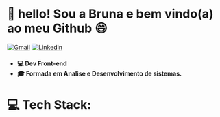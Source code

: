 # 💫 hello! Sou a Bruna e bem vindo(a) ao meu Github 😄
<a href="mailto: bruhbg55@gmail.com"><img src="https://img.shields.io/badge/Gmail-red?style=flat&logo=Gmail&logoColor=white" alt="Gmail" /></a> 
<a href="https://www.linkedin.com/in/gcbruna/" target="_blank"><img src="https://img.shields.io/badge/LinkedIn-blue?style=flat&logo=linkedin&labelColor=blue" alt="Linkedin" /></a> 
<h4> <ul> <li>💻 Dev Front-end </li> <li>🎓 Formada em Analise e Desenvolvimento de sistemas.</li></h4>

# 💻 Tech Stack:

